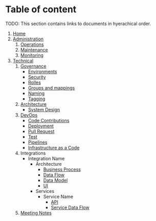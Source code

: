 # Table of content
TODO: This section contains links to documents in hyerachical order.

1. [Home](Home)
2. [Administration](Administration)
   1. [Operations](Administration-Operational)
   2. [Maintenance](Administration-Maintenance)
   3. [Monitoring](Administration-Monitoring)
3. [Technical](Technical)
   1. [Governance](Governance)
      - [Environments](Governance-Environments)
      - [Security](Governance-Security)
      - [Rolles](Governance-Rolles)
      - [Groups and mappings](Governance-Principals)
      - [Naming](Governance-Naming)
      - [Tagging](Governance-Tagging)
   2. [Architecture](Design)
      - [System Design](System-Design)
   3. [DevOps](DevOps-Contribute)
      - [Code Contributions](DevOps-Contribute)
      - [Deployment](DevOps-Deployment)
      - [Pull Request](DevOps-Pull-Requests)
      - [Test](DevOps-Test)
      - [Pipelines](DevOps-Pipelines)
      - [Infrastructure as a Code](DevOps-IaC)
   4. Integrations
      - Integration Name
        -  Architecture
           - [Business Process](Design-Business_Process)
           - [Data Flow](Design-Data-Flow)
           - [Data Model](Desing-Data-Model)
           - [UI](Design-UI)
         - Services
           - Service Name
             - [API](Design-API)
             - [Service Data Flow](Design-Service-Data-Flow)
   5. [Meeting Notes](Meeting-Notes)

